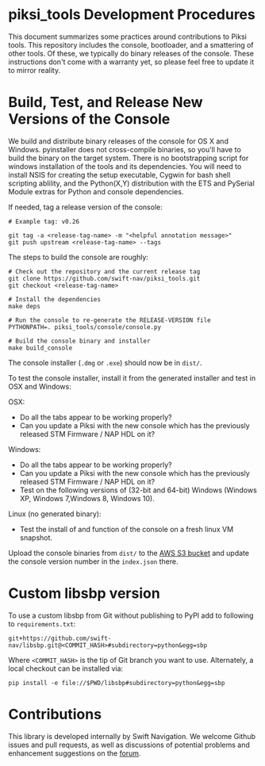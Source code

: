 piksi_tools Development Procedures
==================================

This document summarizes some practices around contributions to Piksi
tools. This repository includes the console, bootloader, and a
smattering of other tools. Of these, we typically do binary releases
of the console. These instructions don't come with a warranty yet, so
please feel free to update it to mirror reality.

# Build, Test, and Release New Versions of the Console

We build and distribute binary releases of the console for OS X and
Windows. pyinstaller does not cross-compile binaries, so you'll have
to build the binary on the target system. There is no bootstrapping
script for windows installation of the tools and its dependencies.
You will need to install NSIS for creating the setup executable,
Cygwin for bash shell scripting ablility, and the Python(X,Y)
distribution with the ETS and PySerial Module extras for Python and
console dependencies.

If needed, tag a release version of the console:

```shell
# Example tag: v0.26

git tag -a <release-tag-name> -m "<helpful annotation message>"
git push upstream <release-tag-name> --tags

```

The steps to build the console are roughly:

```shell
# Check out the repository and the current release tag
git clone https://github.com/swift-nav/piksi_tools.git
git checkout <release-tag-name>

# Install the dependencies
make deps

# Run the console to re-generate the RELEASE-VERSION file
PYTHONPATH=. piksi_tools/console/console.py

# Build the console binary and installer
make build_console
```

The console installer (`.dmg` or `.exe`) should now be in `dist/`.

To test the console installer, install it from the generated installer
and test in OSX and Windows:

OSX:
- Do all the tabs appear to be working properly?
- Can you update a Piksi with the new console which has the previously
  released STM Firmware / NAP HDL on it?

Windows:
- Do all the tabs appear to be working properly?
- Can you update a Piksi with the new console which has the previously
  released STM Firmware / NAP HDL on it?
- Test on the following versions of (32-bit and 64-bit) Windows
  (Windows XP, Windows 7,Windows 8, Windows 10).

Linux (no generated binary):
- Test the install of and function of the console on a fresh linux VM
  snapshot.

Upload the console binaries from `dist/` to the
[AWS S3 bucket](http://downloads.swiftnav.com/swift_console/) and
update the console version number in the `index.json` there.

# Custom libsbp version

To use a custom libsbp from Git without publishing to PyPI add to following to `requirements.txt`:

```
git+https://github.com/swift-nav/libsbp.git@<COMMIT_HASH>#subdirectory=python&egg=sbp
```

Where `<COMMIT_HASH>` is the tip of Git branch you want to use.  Alternately, a local checkout can be installed via:

```
pip install -e file://$PWD/libsbp#subdirectory=python&egg=sbp
```

# Contributions

This library is developed internally by Swift Navigation. We welcome
Github issues and pull requests, as well as discussions of potential
problems and enhancement suggestions on the
[forum](https://groups.google.com/forum/#!forum/swiftnav-discuss).
